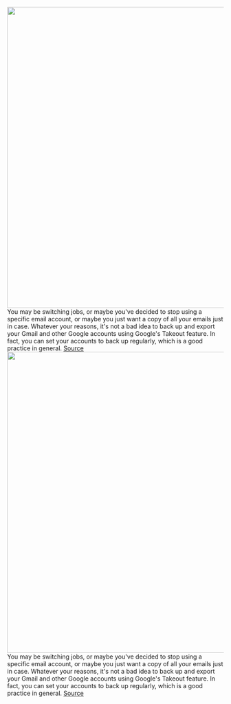 <img src='https://cdn.vox-cdn.com/thumbor/fCPhqrXc-b_qtmSPu899aklgq18=/0x0:3543x2362/1200x800/filters:focal(1489x898:2055x1464)/cdn.vox-cdn.com/uploads/chorus_image/image/67061349/1202324974.jpg.0.jpg' width='700px' /><br/>
You may be switching jobs, or maybe you've decided to stop using a specific email account, or maybe you just want a copy of all your emails just in case. Whatever your reasons, it's not a bad idea to back up and export your Gmail and other Google accounts using Google's Takeout feature. In fact, you can set your accounts to back up regularly, which is a good practice in general.
<a href='https://www.theverge.com/21324801/gmail-download-data-back-up-save-email'> Source <a/><img src='https://cdn.vox-cdn.com/thumbor/fCPhqrXc-b_qtmSPu899aklgq18=/0x0:3543x2362/1200x800/filters:focal(1489x898:2055x1464)/cdn.vox-cdn.com/uploads/chorus_image/image/67061349/1202324974.jpg.0.jpg' width='700px' /><br/>
You may be switching jobs, or maybe you've decided to stop using a specific email account, or maybe you just want a copy of all your emails just in case. Whatever your reasons, it's not a bad idea to back up and export your Gmail and other Google accounts using Google's Takeout feature. In fact, you can set your accounts to back up regularly, which is a good practice in general.
<a href='https://www.theverge.com/21324801/gmail-download-data-back-up-save-email'> Source <a/>
